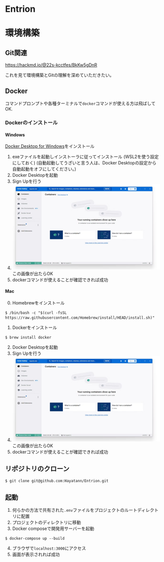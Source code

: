 # Entrion

# 環境構築

## Git関連
https://hackmd.io/@22s-kcctfes/BkKw5gDnR

これを見て環境構築とGitの理解を深めていただきたい。

## Docker

コマンドプロンプトや各種ターミナルで`docker`コマンドが使える方は飛ばしてOK.

### Dockerのインストール

#### Windows

[Docker Desktop for Windows](https://www.docker.com/get-started/)をインストール

1. exeファイルを起動しインストーラに従ってインストール
(WSL2を使う設定にしておく) (自動起動してうざいと言う人は、Docker Desktopの設定から自動起動をオフにしてください。)
2. Docker Desktopを起動
3. Sign Upを行う
4. ![img.png](img.png)この画像が出たらOK
5. dockerコマンドが使えることが確認できれば成功

#### Mac

0. Homebrewをインストール
```
$ /bin/bash -c "$(curl -fsSL https://raw.githubusercontent.com/Homebrew/install/HEAD/install.sh)"
```
1. Dockerをインストール
```
$ brew install docker
```
2.  Docker Desktopを起動
3. Sign Upを行う
4. ![img.png](img.png)この画像が出たらOK
5. dockerコマンドが使えることが確認できれば成功

## リポジトリのクローン
```
$ git clone git@github.com:Hayatann/Entrion.git
```

## 起動

1. 何らかの方法で共有された`.env`ファイルをプロジェクトのルートディレクトリに配置
2. プロジェクトのディレクトリに移動
3. Docker composeで開発用サーバーを起動
```shell
$ docker-compose up --build
```
4. ブラウザで`localhost:3000`にアクセス
5. 画面が表示されれば成功

